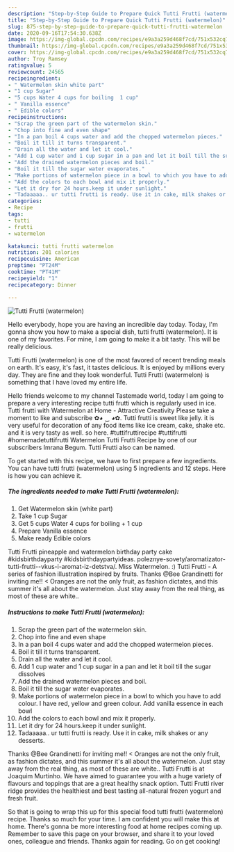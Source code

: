 ```yaml
---
description: "Step-by-Step Guide to Prepare Quick Tutti Frutti (watermelon)"
title: "Step-by-Step Guide to Prepare Quick Tutti Frutti (watermelon)"
slug: 875-step-by-step-guide-to-prepare-quick-tutti-frutti-watermelon
date: 2020-09-16T17:54:30.638Z
image: https://img-global.cpcdn.com/recipes/e9a3a259d468f7cd/751x532cq70/tutti-frutti-watermelon-recipe-main-photo.jpg
thumbnail: https://img-global.cpcdn.com/recipes/e9a3a259d468f7cd/751x532cq70/tutti-frutti-watermelon-recipe-main-photo.jpg
cover: https://img-global.cpcdn.com/recipes/e9a3a259d468f7cd/751x532cq70/tutti-frutti-watermelon-recipe-main-photo.jpg
author: Troy Ramsey
ratingvalue: 5
reviewcount: 24565
recipeingredient:
- " Watermelon skin white part"
- "1 cup Sugar"
- "5 cups Water 4 cups for boiling  1 cup"
- " Vanilla essence"
- " Edible colors"
recipeinstructions:
- "Scrap the green part of the watermelon skin."
- "Chop into fine and even shape"
- "In a pan boil 4 cups water and add the chopped watermelon pieces."
- "Boil it till it turns transparent."
- "Drain all the water and let it cool."
- "Add 1 cup water and 1 cup sugar in a pan and let it boil till the sugar dissolves"
- "Add the drained watermelon pieces and boil."
- "Boil it till the sugar water evaporates."
- "Make portions of watermelon piece in a bowl to which you have to add colour. I have red, yellow and green colour. Add vanilla essence in each bowl"
- "Add the colors to each bowl and mix it properly."
- "Let it dry for 24 hours.keep it under sunlight."
- "Tadaaaaa.. ur tutti frutti is ready. Use it in cake, milk shakes or any desserts."
categories:
- Recipe
tags:
- tutti
- frutti
- watermelon

katakunci: tutti frutti watermelon 
nutrition: 201 calories
recipecuisine: American
preptime: "PT24M"
cooktime: "PT41M"
recipeyield: "1"
recipecategory: Dinner

---
```



![Tutti Frutti (watermelon)](https://img-global.cpcdn.com/recipes/e9a3a259d468f7cd/751x532cq70/tutti-frutti-watermelon-recipe-main-photo.jpg)

Hello everybody, hope you are having an incredible day today. Today, I'm gonna show you how to make a special dish, tutti frutti (watermelon). It is one of my favorites. For mine, I am going to make it a bit tasty. This will be really delicious.

Tutti Frutti (watermelon) is one of the most favored of recent trending meals on earth. It's easy, it's fast, it tastes delicious. It is enjoyed by millions every day. They are fine and they look wonderful. Tutti Frutti (watermelon) is something that I have loved my entire life.

Hello friends welcome to my channel Tastemade world, today I am going to prepare a very interesting recipe tutti frutti which is regularly used in ice. Tutti frutti with Watermelon at Home - Attractive Creativity Please take a moment to like and subscribe ✿◕ ‿ ◕✿. Tutti frutti is sweet like jelly. it is very useful for decoration of any food items like ice cream, cake, shake etc. and it is very tasty as well. so here. #tuttifruttirecipe #tuttifrutti #homemadetuttifrutti Watermelon Tutti Frutti Recipe by one of our subscribers Imrana Begum. Tutti Frutti also can be named.


To get started with this recipe, we have to first prepare a few ingredients. You can have tutti frutti (watermelon) using 5 ingredients and 12 steps. Here is how you can achieve it.

<!--inarticleads1-->

##### The ingredients needed to make Tutti Frutti (watermelon):

1. Get  Watermelon skin (white part)
1. Take 1 cup Sugar
1. Get 5 cups Water 4 cups for boiling + 1 cup
1. Prepare  Vanilla essence
1. Make ready  Edible colors


Tutti Frutti pineapple and watermelon birthday party cake #kidsbirthdayparty #kidsbirthdaypartyideas. poleznye-sovety/aromatizator-tutti-frutti--vkus-i-aromat-iz-detstva/. Miss Watermelon. :) Tutti Frutti - A series of fashion illustration inspired by fruits. Thanks @Bee Grandinetti for inviting me!! &lt; Oranges are not the only fruit, as fashion dictates, and this summer it&#39;s all about the watermelon. Just stay away from the real thing, as most of these are white.. 

<!--inarticleads2-->

##### Instructions to make Tutti Frutti (watermelon):

1. Scrap the green part of the watermelon skin.
1. Chop into fine and even shape
1. In a pan boil 4 cups water and add the chopped watermelon pieces.
1. Boil it till it turns transparent.
1. Drain all the water and let it cool.
1. Add 1 cup water and 1 cup sugar in a pan and let it boil till the sugar dissolves
1. Add the drained watermelon pieces and boil.
1. Boil it till the sugar water evaporates.
1. Make portions of watermelon piece in a bowl to which you have to add colour. I have red, yellow and green colour. Add vanilla essence in each bowl
1. Add the colors to each bowl and mix it properly.
1. Let it dry for 24 hours.keep it under sunlight.
1. Tadaaaaa.. ur tutti frutti is ready. Use it in cake, milk shakes or any desserts.


Thanks @Bee Grandinetti for inviting me!! &lt; Oranges are not the only fruit, as fashion dictates, and this summer it&#39;s all about the watermelon. Just stay away from the real thing, as most of these are white.. Tutti Frutti is at Joaquim Murtinho. We have aimed to guarantee you with a huge variety of flavours and toppings that are a great healthy snack option. Tutti Frutti river ridge provides the healthiest and best tasting all-natural frozen yogurt and fresh fruit. 

So that is going to wrap this up for this special food tutti frutti (watermelon) recipe. Thanks so much for your time. I am confident you will make this at home. There's gonna be more interesting food at home recipes coming up. Remember to save this page on your browser, and share it to your loved ones, colleague and friends. Thanks again for reading. Go on get cooking!
